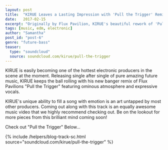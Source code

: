 ```yaml
---
layout: post
title:  "KIRUE Leaves a Lasting Impression with 'Pull the Trigger' Remix"
date:   2017-02-15
excerpt: "Originally by Flux Pavilion, KIRUE's beautiful rework of 'Pull the Trigger' is full of creative future elements it's sure to have you bouncing back and forth from beginning to end."
tags: [music, edm, electronic]
author: "Samantha"
post_id: "post-6"
genre: "future-bass"
teaser:
  type: "soundcloud"
  source: soundcloud.com/kirue/pull-the-trigger
---
```

KIRUE is easily becoming one of the hottest electronic producers in the scene at the moment. Releasing single after single of pure amazing future music, KIRUE keeps the ball rolling with his new banger remix of Flux Pavilions "Pull the Trigger" featuring ominous atmosphere and expressive vocals.

KIRUE's unique ability to fill a song with emotion is an art untapped by most other producers. Coming out along with this track is an equally awesome music video that we highly recommend checking out. Be on the lookout for more pieces from this brilliant mind coming soon!

Check out "Pull the Trigger" Below...

{% include /helpers/blog-track-sc.html source="soundcloud.com/kirue/pull-the-trigger" %}

